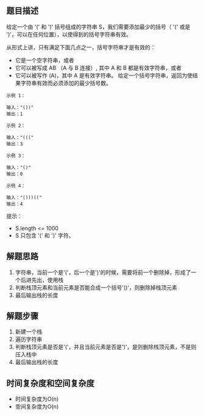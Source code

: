 ## 题目描述
给定一个由 '(' 和 ')' 括号组成的字符串 S，我们需要添加最少的括号（ '(' 或是 ')'，可以在任何位置），以使得到的括号字符串有效。

从形式上讲，只有满足下面几点之一，括号字符串才是有效的：

+ 它是一个空字符串，或者
+ 它可以被写成 AB （A 与 B 连接）, 其中 A 和 B 都是有效字符串，或者
+ 它可以被写作 (A)，其中 A 是有效字符串。
给定一个括号字符串，返回为使结果字符串有效而必须添加的最少括号数。

 
```
示例 1：

输入："())"
输出：1
```
```
示例 2：

输入："((("
输出：3
```
```
示例 3：

输入："()"
输出：0
```
```
示例 4：

输入："()))(("
输出：4
```

提示：

+ S.length <= 1000
+ S 只包含 '(' 和 ')' 字符。

## 解题思路
1. 字符串，当前一个是'('，后一个是')'的时候，需要将前一个删除掉，形成了一个后进先出，使用栈
2. 判断栈顶元素和当前元素是否能合成一个括号'()'，则删除掉栈顶元素
3. 最后输出栈的长度

## 解题步骤
1. 新建一个栈
2. 遍历字符串
3. 判断栈顶元素是否是'('，并且当前元素是否是')'，是则删除栈顶元素，不是则压入栈中
4. 最后输出栈的长度

## 时间复杂度和空间复杂度
+ 时间复杂度为O(n)
+ 空间复杂度为O(n)